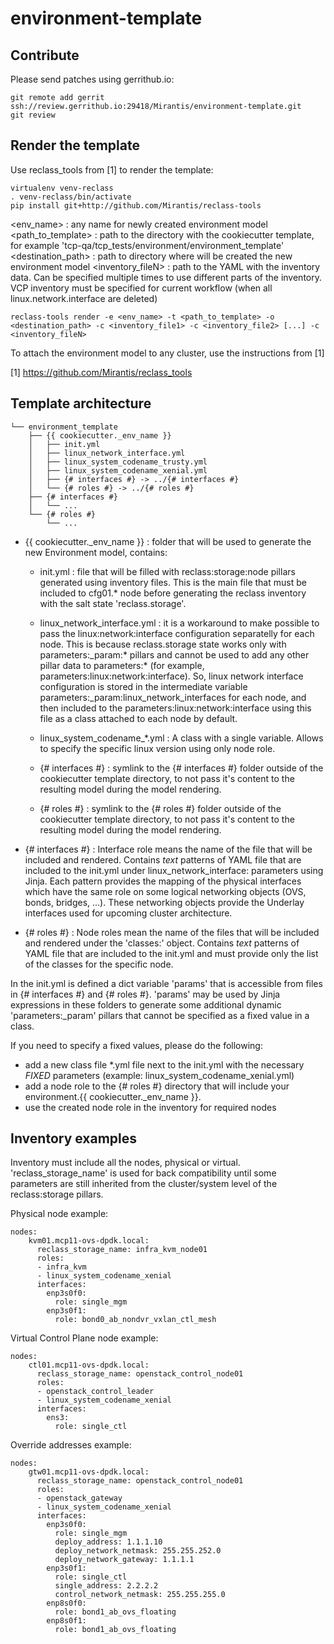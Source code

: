 # environment-template

Contribute
----------

Please send patches using gerrithub.io:

```
git remote add gerrit ssh://review.gerrithub.io:29418/Mirantis/environment-template.git
git review
```

Render the template
-------------------

Use reclass_tools from [1] to render the template:

```
virtualenv venv-reclass
. venv-reclass/bin/activate
pip install git+http://github.com/Mirantis/reclass-tools
```

<env_name> : any name for newly created environment model
<path_to_template> : path to the directory with the cookiecutter template, for example 'tcp-qa/tcp_tests/environment/environment_template'
<destination_path> : path to directory where will be created the new environment model
<inventory_fileN> : path to the YAML with the inventory data. Can be specified multiple times to use different parts of the inventory. VCP inventory must be specified for current workflow (when all linux.network.interface are deleted)


```
reclass-tools render -e <env_name> -t <path_to_template> -o <destination_path> -c <inventory_file1> -c <inventory_file2> [...] -c <inventory_fileN>
```

To attach the environment model to any cluster, use the instructions from [1]

[1] https://github.com/Mirantis/reclass_tools


Template architecture
---------------------

```
└── environment_template
    ├── {{ cookiecutter._env_name }}
    │   ├── init.yml
    │   ├── linux_network_interface.yml
    │   ├── linux_system_codename_trusty.yml
    │   ├── linux_system_codename_xenial.yml
    │   ├── {# interfaces #} -> ../{# interfaces #}
    │   └── {# roles #} -> ../{# roles #}
    ├── {# interfaces #}
    │   └── ...
    └── {# roles #}
        └── ...
```

* {{ cookiecutter._env_name }} : folder that will be used to generate the new Environment model, contains:

  - init.yml : file that will be filled with reclass:storage:node pillars generated using inventory files. This is the main file that must be
               included to cfg01.* node before generating the reclass inventory with the salt state 'reclass.storage'.

  - linux_network_interface.yml : it is a workaround to make possible to pass the linux:network:interface configuration separatelly for each node.
                                  This is because reclass.storage state works only with parameters:_param:* pillars and cannot be used
                                  to add any other pillar data to parameters:* (for example, parameters:linux:network:interface).
                                  So, linux network interface configuration is stored in the intermediate variable parameters:_param:linux_network_interfaces
                                  for each node, and then included to the parameters:linux:network:interface using this file as a class attached
                                  to each node by default.
  - linux_system_codename_*.yml : A class with a single variable. Allows to specify the specific linux version using only node role.

  - {# interfaces #} : symlink to the {# interfaces #} folder outside of the cookiecutter template directory, to not pass it's content to the
                       resulting model during the model rendering.

  - {# roles #} : symlink to the {# roles #} folder outside of the cookiecutter template directory, to not pass it's content to the
                  resulting model during the model rendering.

* {# interfaces #} : Interface role means the name of the file that will be included and rendered.
                     Contains *text* patterns of YAML file that are included to the init.yml under linux_network_interface: parameters
                     using Jinja.
                     Each pattern provides the mapping of the physical interfaces which have the same role on some logical networking objects
                     (OVS, bonds, bridges, ...). These networking objects provide the Underlay interfaces used for upcoming cluster architecture.

* {# roles #} : Node roles mean the name of the files that will be included and rendered under the 'classes:' object.
                Contains *text* patterns of YAML file that are included to the init.yml and must provide only the
                list of the classes for the specific node.

In the init.yml is defined a dict variable 'params' that is accessible from files in {# interfaces #} and {# roles #}.
'params' may be used by Jinja expressions in these folders to generate some additional dynamic 'parameters:_param' pillars that cannot be specified
as a fixed value in a class.

If you need to specify a fixed values, please do the following:
- add a new class file *.yml file next to the init.yml with the necessary *FIXED* parameters (example: linux_system_codename_xenial.yml)
- add a node role to the {# roles #} directory that will include your environment.{{ cookiecutter._env_name }}.<class file from first step>
- use the created node role in the inventory for required nodes


Inventory examples
------------------

Inventory must include all the nodes, physical or virtual.
'reclass_storage_name' is used for back compatibility until some parameters
are still inherited from the cluster/system level of the reclass:storage pillars.

Physical node example:
```
nodes:
    kvm01.mcp11-ovs-dpdk.local:
      reclass_storage_name: infra_kvm_node01
      roles:
      - infra_kvm
      - linux_system_codename_xenial
      interfaces:
        enp3s0f0:
          role: single_mgm
        enp3s0f1:
          role: bond0_ab_nondvr_vxlan_ctl_mesh
```

Virtual Control Plane node example:
```
nodes:
    ctl01.mcp11-ovs-dpdk.local:
      reclass_storage_name: openstack_control_node01
      roles:
      - openstack_control_leader
      - linux_system_codename_xenial
      interfaces:
        ens3:
          role: single_ctl
```

Override addresses example:
```
nodes:
    gtw01.mcp11-ovs-dpdk.local:
      reclass_storage_name: openstack_control_node01
      roles:
      - openstack_gateway
      - linux_system_codename_xenial
      interfaces:
        enp3s0f0:
          role: single_mgm
          deploy_address: 1.1.1.10
          deploy_network_netmask: 255.255.252.0
          deploy_network_gateway: 1.1.1.1
        enp3s0f1:
          role: single_ctl
          single_address: 2.2.2.2
          control_network_netmask: 255.255.255.0
        enp8s0f0:
          role: bond1_ab_ovs_floating
        enp8s0f1:
          role: bond1_ab_ovs_floating
```
